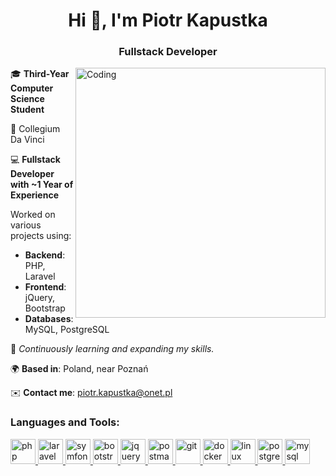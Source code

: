 <h1 align="center">Hi 👋, I'm Piotr Kapustka</h1>
<h3 align="center">Fullstack Developer</h3>
<img align="right" alt="Coding" width="400" src="https://media.giphy.com/media/v1.Y2lkPTc5MGI3NjExaWFxcWdpem5sMHJxMGlucTRkdmRkMDdoMHgxbWdkZjR6b2IwYW5udiZlcD12MV9pbnRlcm5hbF9naWZfYnlfaWQmY3Q9Zw/xUA7bdpLxQhsSQdyog/giphy.gif">

<div align="left">
    <p>🎓 <strong>Third-Year Computer Science Student</strong></p>
    <p>📍 Collegium Da Vinci</p>
</div>

<div align="left">
    <p>💻 <strong>Fullstack Developer with ~1 Year of Experience</strong></p>
    <p>Worked on various projects using:</p>
    <ul>
        <li><strong>Backend</strong>: PHP, Laravel</li>
        <li><strong>Frontend</strong>: jQuery, Bootstrap</li>
        <li><strong>Databases</strong>: MySQL, PostgreSQL</li>
    </ul>
</div>

<p align="left">🌱 <em>Continuously learning and expanding my skills.</em></p>

<p align="left">🌍 <strong>Based in</strong>: Poland, near Poznań</p>

<p align="left">✉️ <strong>Contact me</strong>: <a href="mailto:piotr.kapustka@onet.pl">piotr.kapustka@onet.pl</a></p>

<h3 align="left">Languages and Tools:</h3>
<p align="left">
    <a href="https://www.php.net" target="_blank" rel="noreferrer"> 
         <img src="https://cdn.jsdelivr.net/gh/devicons/devicon@latest/icons/php/php-original.svg" alt="php" width="40" height="40"/>
    </a>
    <a href="https://laravel.com" target="_blank" rel="noreferrer"> 
        <img src="https://cdn.jsdelivr.net/gh/devicons/devicon@latest/icons/laravel/laravel-original.svg" alt="laravel" width="40" height="40"/>
    </a>
    <a href="https://symfony.com" target="_blank" rel="noreferrer">
        <img src="https://cdn.jsdelivr.net/gh/devicons/devicon@latest/icons/symfony/symfony-original.svg" alt="symfony" width="40" height="40"/>
    </a>
    <a href="https://getbootstrap.com" target="_blank" rel="noreferrer"> 
        <img src="https://cdn.jsdelivr.net/gh/devicons/devicon@latest/icons/bootstrap/bootstrap-original.svg" alt="bootstrap" width="40" height="40"/>
    </a>
    <a href="https://jquery.com" target="_blank" rel="noreferrer"> 
        <img src="https://cdn.jsdelivr.net/gh/devicons/devicon@latest/icons/jquery/jquery-original-wordmark.svg" alt="jquery" width="40" height="40"/>
    </a>
    <a href="https://www.postman.com" target="_blank" rel="noreferrer"> 
        <img src="https://cdn.jsdelivr.net/gh/devicons/devicon@latest/icons/postman/postman-original.svg" alt="postman" width="40" height="40"/>  
    </a>
    <a href="https://git-scm.com" target="_blank" rel="noreferrer"> 
        <img src="https://cdn.jsdelivr.net/gh/devicons/devicon@latest/icons/git/git-original.svg" alt="git" width="40" height="40"/>
    </a>
    <a href="https://www.docker.com" target="_blank" rel="noreferrer"> 
        <img src="https://cdn.jsdelivr.net/gh/devicons/devicon@latest/icons/docker/docker-original.svg" alt="docker" width="40" height="40"/>
    </a>
    <a href="https://www.linux.org" target="_blank" rel="noreferrer"> 
        <img src="https://cdn.jsdelivr.net/gh/devicons/devicon@latest/icons/linux/linux-original.svg" alt="linux" width="40" height="40"/>
    </a>
    <a href="https://www.postgresql.org" target="_blank" rel="noreferrer"> 
        <img src="https://cdn.jsdelivr.net/gh/devicons/devicon@latest/icons/postgresql/postgresql-original.svg" alt="postgresql" width="40" height="40"/>
    </a>
    <a href="https://www.mysql.com" target="_blank" rel="noreferrer"> 
        <img src="https://cdn.jsdelivr.net/gh/devicons/devicon@latest/icons/mysql/mysql-original.svg" alt="mysql" width="40" height="40"/>
    </a>
</p>
